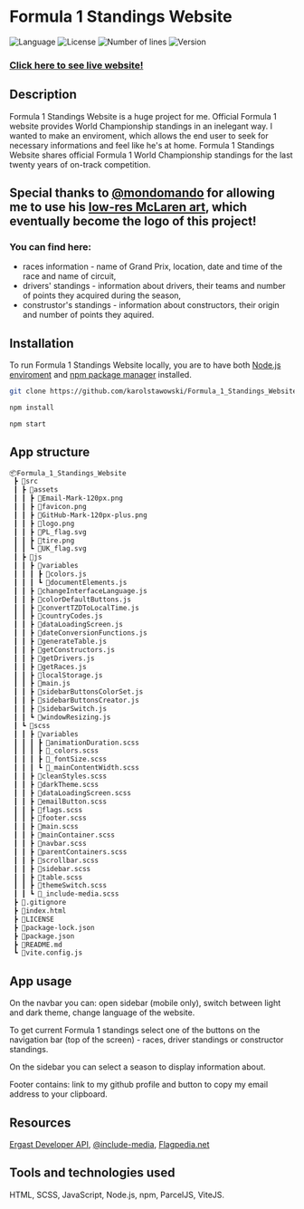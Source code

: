 # Formula 1 Standings Website

![Language](https://img.shields.io/badge/language-JavaScript-3993fa)
![License](https://img.shields.io/github/license/karolstawowski/Formula_1_Standings_Website?color=3993fa)
![Number of lines](https://img.shields.io/tokei/lines/github/karolstawowski/Formula_1_Standings_Website?color=3993fa)
![Version](https://img.shields.io/badge/version-1.0.0.0-3993fa) <br>

### <a href="https://karolstawowski.github.io/Formula_1_Standings_Website/">Click here to see live website!</a>

## Description
Formula 1 Standings Website is a huge project for me. Official Formula 1 website provides World Championship standings in an inelegant way. 
I wanted to make an enviroment, which allows the end user to seek for necessary informations and feel like he's at home. Formula 1 Standings Website shares official Formula 1 World Championship standings for the last twenty years of on-track competition. 

## Special thanks to <a href="https://www.reddit.com/user/mondomando">@mondomando</a> for allowing me to use his <a href="https://www.reddit.com/r/formula1/comments/lx6d0y/oc_ayrton_senna_lowres_art/">low-res McLaren art</a>, which eventually become the logo of this project!

### You can find here:
- races information - name of Grand Prix, location, date and time of the race and name of circuit,
- drivers' standings - information about drivers, their teams and number of points they acquired during the season,
- construstor's standings - information about constructors, their origin and number of points they aquired.

## Installation

To run Formula 1 Standings Website locally, you are to have both <a href="https://nodejs.org/en/download/">Node.js enviroment</a> and <a href="https://docs.npmjs.com/downloading-and-installing-node-js-and-npm">npm package manager</a> installed. 

```bash
git clone https://github.com/karolstawowski/Formula_1_Standings_Website.git
```

```bash
npm install
```

```bash
npm start
```

## App structure 
```bash
📦Formula_1_Standings_Website
 ┣ 📂src
 ┃ ┣ 📂assets
 ┃ ┃ ┣ 📜Email-Mark-120px.png
 ┃ ┃ ┣ 📜favicon.png
 ┃ ┃ ┣ 📜GitHub-Mark-120px-plus.png
 ┃ ┃ ┣ 📜logo.png
 ┃ ┃ ┣ 📜PL_flag.svg
 ┃ ┃ ┣ 📜tire.png
 ┃ ┃ ┗ 📜UK_flag.svg
 ┃ ┣ 📂js
 ┃ ┃ ┣ 📂variables
 ┃ ┃ ┃ ┣ 📜colors.js
 ┃ ┃ ┃ ┗ 📜documentElements.js
 ┃ ┃ ┣ 📜changeInterfaceLanguage.js
 ┃ ┃ ┣ 📜colorDefaultButtons.js
 ┃ ┃ ┣ 📜convertTZDToLocalTime.js
 ┃ ┃ ┣ 📜countryCodes.js
 ┃ ┃ ┣ 📜dataLoadingScreen.js
 ┃ ┃ ┣ 📜dateConversionFunctions.js
 ┃ ┃ ┣ 📜generateTable.js
 ┃ ┃ ┣ 📜getConstructors.js
 ┃ ┃ ┣ 📜getDrivers.js
 ┃ ┃ ┣ 📜getRaces.js
 ┃ ┃ ┣ 📜localStorage.js
 ┃ ┃ ┣ 📜main.js
 ┃ ┃ ┣ 📜sidebarButtonsColorSet.js
 ┃ ┃ ┣ 📜sidebarButtonsCreator.js
 ┃ ┃ ┣ 📜sidebarSwitch.js
 ┃ ┃ ┗ 📜windowResizing.js
 ┃ ┗ 📂scss
 ┃ ┃ ┣ 📂variables
 ┃ ┃ ┃ ┣ 📜animationDuration.scss
 ┃ ┃ ┃ ┣ 📜_colors.scss
 ┃ ┃ ┃ ┣ 📜_fontSize.scss
 ┃ ┃ ┃ ┗ 📜_mainContentWidth.scss
 ┃ ┃ ┣ 📜cleanStyles.scss
 ┃ ┃ ┣ 📜darkTheme.scss
 ┃ ┃ ┣ 📜dataLoadingScreen.scss
 ┃ ┃ ┣ 📜emailButton.scss
 ┃ ┃ ┣ 📜flags.scss
 ┃ ┃ ┣ 📜footer.scss
 ┃ ┃ ┣ 📜main.scss
 ┃ ┃ ┣ 📜mainContainer.scss
 ┃ ┃ ┣ 📜navbar.scss
 ┃ ┃ ┣ 📜parentContainers.scss
 ┃ ┃ ┣ 📜scrollbar.scss
 ┃ ┃ ┣ 📜sidebar.scss
 ┃ ┃ ┣ 📜table.scss
 ┃ ┃ ┣ 📜themeSwitch.scss
 ┃ ┃ ┗ 📜_include-media.scss
 ┣ 📜.gitignore
 ┣ 📜index.html
 ┣ 📜LICENSE
 ┣ 📜package-lock.json
 ┣ 📜package.json
 ┣ 📜README.md
 ┗ 📜vite.config.js
```

## App usage

 On the navbar you can: open sidebar (mobile only), switch between light and dark theme, change language of the website.

 To get current Formula 1 standings select one of the buttons on the navigation bar (top of the screen) - races, driver standings or constructor standings.
 
 On the sidebar you can select a season to display information about.
 
 Footer contains: link to my github profile and button to copy my email address to your clipboard.

## Resources
<a href="http://ergast.com/mrd/">Ergast Developer API</a>, <a href="https://eduardoboucas.github.io/include-media/">@include-media</a>, <a href="https://flagpedia.net/download/api">Flagpedia.net</a>

## Tools and technologies used
HTML, SCSS, JavaScript, Node.js, npm, ParcelJS, ViteJS.
